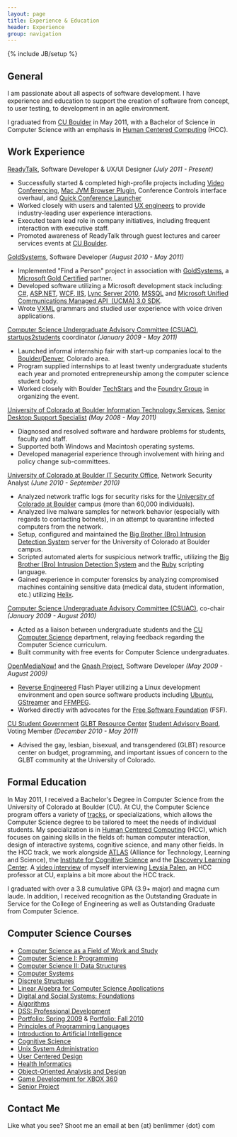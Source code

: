 ```yaml
---
layout: page
title: Experience & Education
header: Experience
group: navigation
---
```

{% include JB/setup %}

## General
I am passionate about all aspects of software development. I have experience and education to support the creation of software from concept, to user testing, to development in an agile environment.

I graduated from [CU Boulder](http://www.colorado.edu) in May 2011, with a Bachelor of Science in Computer Science with an emphasis in [Human Centered Computing](http://www.cs.colorado.edu/ugrad/bs/tracks/videos/hcc.mov) (HCC).


## Work Experience
[ReadyTalk](http://www.readytalk.com/), Software Developer & UX/UI Designer _(July 2011 - Present)_
* Successfully started & completed high-profile projects including [Video Conferencing](http://www.readytalk.com/products-services/video), [Mac JVM Browser Plugin](http://www.readytalk.com/support-training/downloads#mac-plugin), Conference Controls interface overhaul, and [Quick Conference Launcher](http://www.readytalk.com/support-training/downloads#quick-launcher)
* Worked closely with users and talented [UX engineers](http://en.wikipedia.org/wiki/User_experience) to provide industry-leading user experience interactions.
* Executed team lead role in company initiatives, including frequent interaction with executive staff.
* Promoted awareness of ReadyTalk through guest lectures and career services events at [CU Boulder](http://www.colorado.edu).

[GoldSystems](http://www.goldsys.com), Software Developer _(August 2010 - May 2011)_
* Implemented "Find a Person" project in association with [GoldSystems](http://www.goldsys.com/), a [Microsoft Gold Certified](http://www.microsoft.com/hk/certpartner/default.mspx) partner.
* Developed software utilizing a Microsoft development stack including: [C#](http://en.wikipedia.org/wiki/C_Sharp_(programming_language)), [ASP.NET](http://www.asp.net/learn/whitepapers/aspnet4), [WCF](http://msdn.microsoft.com/en-us/netframework/aa663324),[ IIS](http://www.iis.net/), [Lync Server 2010](http://en.wikipedia.org/wiki/Microsoft_Lync_Server), [MSSQL](http://en.wikipedia.org/wiki/Microsoft_SQL_Server) and [Microsoft Unified Communications Managed API  (UCMA) 3.0 SDK](http://msdn.microsoft.com/en-us/library/gg421023.aspx).
* Wrote [VXML](http://en.wikipedia.org/wiki/VoiceXML) grammars and studied user experience with voice driven applications.

[Computer Science Undergraduate Advisory Committee (CSUAC)](http://www.cs.colorado.edu/ugrad/csuac/), [startups2students](http://startup2student.pbworks.com) coordinator _(January 2009 - May 2011)_
* Launched informal internship fair with start-up companies local to the [Boulder](http://en.wikipedia.org/wiki/Boulder,_Colorado)/[Denver](http://en.wikipedia.org/wiki/Denver), Colorado area.
* Program supplied internships to at least twenty undergraduate students each year and promoted entrepreneurship among the computer science student body.
* Worked closely with Boulder [TechStars](http://techstars.org/) and the [Foundry Group](http://www.foundrygroup.com) in organizing the event.

[University of Colorado at Boulder Information Technology Services](http://www.colorado.edu/its), [Senior Desktop Support Specialist](http://www.colorado.edu/its/support/bugbusters.html) _(May 2008 - May 2011)_
* Diagnosed and resolved software and hardware problems for students, faculty and staff.
* Supported both Windows and Macintosh operating systems.
* Developed managerial experience through involvement with hiring and policy change sub-committees.

[University of Colorado at Boulder IT Security Office](http://www.colorado.edu/its/security/), Network Security Analyst _(June 2010 - September 2010)_
* Analyzed network traffic logs for security risks for the [University of Colorado at Boulder](http://www.colorado.edu) campus (more than 60,000 individuals).
* Analyzed live malware samples for network behavior (especially with regards to contacting botnets), in an attempt to quarantine infected computers from the network.
* Setup, configured and maintained the [Big Brother (Bro) Intrusion Detection System](http://bro-ids.org/) server for the University of Colorado at Boulder campus.
* Scripted automated alerts for suspicious network traffic, utilizing the [Big Brother (Bro) Intrusion Detection System](http://bro-ids.org/) and the [Ruby](http://www.ruby-lang.org/en/) scripting language.
* Gained experience in computer forensics by analyzing compromised machines containing sensitive data (medical data, student information, etc.) utilizing [Helix](http://www.e-fense.com/h3-enterprise.php).

[Computer Science Undergraduate Advisory Committee (CSUAC)](http://www.cs.colorado.edu/ugrad/csuac/), co-chair _(January 2009 - August 2010)_
* Acted as a liaison between undergraduate students and the [CU Computer Science](http://cs.colorado.edu) department, relaying feedback regarding the Computer Science curriculum.
* Built community with free events for Computer Science undergraduates.

[OpenMediaNow!](http://www.openmedianow.org/) and the [Gnash Project](http://www.gnu.org/software/gnash/), Software Developer _(May 2009 - August 2009)_
* [Reverse Engineered](http://en.wikipedia.org/wiki/Reverse_engineering) Flash Player utilizing a Linux development environment and open source software products including [Ubuntu](http://www.ubuntu.com/), [GStreamer](http://www.gstreamer.net/) and [FFMPEG](http://www.ffmpeg.org).
* Worked directly with advocates for the [Free Software Foundation](http://www.fsf.org/) (FSF).

[CU Student Government](http://cusg.colorado.edu/) [GLBT Resource Center](http://www.colorado.edu/glbtrc/index.html) [Student Advisory Board](http://www.colorado.edu/glbtrc/getinvolved.html), Voting Member _(December 2010 - May 2011)_

* Advised the gay, lesbian, bisexual, and transgendered (GLBT) resource center on budget, programming, and important issues of concern to the GLBT community at the University of Colorado.


## Formal Education
In May 2011, I received a Bachelor's Degree in Computer Science from the University of Colorado at Boulder (CU). At CU, the Computer Science program offers a variety of [tracks](http://www.cs.colorado.edu/ugrad/bs/tracks/), or specializations, which allows the Computer Science degree to be tailored to meet the needs of individual students. My specialization is in [Human Centered Computing](http://www.cs.colorado.edu/ugrad/bs/requirements/2010-2011/hcc.html) (HCC), which focuses on gaining skills in the fields of: human computer interaction, design of interactive systems, cognitive science, and many other fields. In the HCC track, we work alongside [ATLAS](http://www.colorado.edu/ATLAS/home.html) (Alliance for Technology, Learning and Science), the [Institute for Cognitive Science](http://ics.colorado.edu/) and the [Discovery Learning Center](http://engineering.colorado.edu/DLC/index.html). A [video interview](http://www.cs.colorado.edu/ugrad/bs/tracks/videos/hcc.mov) of myself interviewing [Leysia Palen](http://www.cs.colorado.edu/~palen/Home/Welcome.html), an HCC professor at CU, explains a bit more about the HCC track.

I graduated with over a 3.8 cumulative GPA (3.9+ major) and magna cum laude. In addition, I received recognition as the Outstanding Graduate in Service for the College of Engineering as well as Outstanding Graduate from Computer Science.


## Computer Science Courses
* [Computer Science as a Field of Work and Study](http://www.cs.colorado.edu/courses/csci1000.html)
* [Computer Science I: Programming](http://www.cs.colorado.edu/courses/csci1300.html)
* [Computer Science II: Data Structures](http://www.cs.colorado.edu/courses/csci2270.html)
* [Computer Systems](http://www.cs.colorado.edu/courses/csci2400.html)
* [Discrete Structures](http://www.cs.colorado.edu/courses/csci2824.html)
* [Linear Algebra for Computer Science Applications](http://www.cs.colorado.edu/courses/csci2830linear.html)
* [Digital and Social Systems: Foundations](http://www.cs.colorado.edu/courses/csci3002.html)
* [Algorithms](http://www.cs.colorado.edu/courses/csci3104.html)
* [DSS: Professional Development](http://www.cs.colorado.edu/courses/csci3112.html) 
* [Portfolio: Spring 2009](http://groups.google.com/group/dsspd/web/ben-limmers-weekly-update?pli=1) & [Portfolio: Fall 2010](https://sites.google.com/site/hccpdforum/home/ben-limmer-s-updates)
* [Principles of Programming Languages](http://www.cs.colorado.edu/courses/csci3155.html)
* [Introduction to Artificial Intelligence](http://www.cs.colorado.edu/courses/csci3202.html)
* [Cognitive Science](http://www.cs.colorado.edu/courses/csci3702.html)
* [Unix System Administration](http://www.cs.colorado.edu/courses/csci4113.html)
* [User Centered Design](http://www.cs.colorado.edu/courses/csci4839.html)
* [Health Informatics](http://www.cs.colorado.edu/courses/csci4312.html)
* [Object-Oriented Analysis and Design](http://www.cs.colorado.edu/courses/csci4448.html)
* [Game Development for XBOX 360](http://www.cs.colorado.edu/courses/csci4830xbox360.html)
* [Senior Project](http://www.cs.colorado.edu/~sanders/csci4308/)


## Contact Me
Like what you see? Shoot me an email at ben {at} benlimmer {dot} com